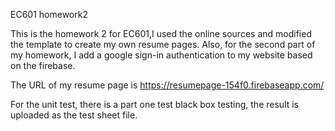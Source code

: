 EC601 homework2

This is the homework 2 for EC601,I used the online sources and modified the template to create my own resume pages.
Also, for the second part of my homework, I add a google sign-in authentication to my website based on the firebase.

The URL of my resume page is https://resumepage-154f0.firebaseapp.com/

For the unit test, there is a part one test black box testing, the result is uploaded as the test sheet file.
